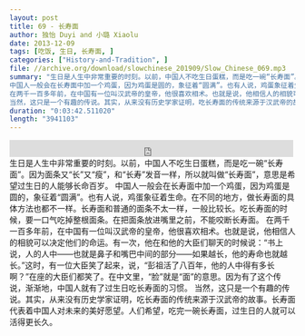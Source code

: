 ```yaml
---
layout: post
title: 69 - 长寿面
author: 独怡 Duyi and 小璐 Xiaolu
date: 2013-12-09
tags: [吃饭, 生日, 长寿面, ]
categories: ["History-and-Tradition", ]
file: //archive.org/download/slowchinese_201909/Slow_Chinese_069.mp3
summary: "生日是人生中非常重要的时刻。以前，中国人不吃生日蛋糕，而是吃一碗“长寿面”。因为面条又“长”又“瘦”，和“长寿”发音一样，所以就叫做“长寿面”，意思是希望过生日的人能够长命百岁。
中国人一般会在长寿面中加一个鸡蛋，因为鸡蛋是圆的，象征着“圆满”。也有人说，鸡蛋象征着生命。在不同的地方，做长寿面的具体方法也都不一样。长寿面和普通的面条不太一样，一般比较长。吃长寿面的时候，要一口气吃掉整根面条。在把面条放进嘴里之前，不能咬断长寿面。
在两千一百多年前，在中国有一位叫汉武帝的皇帝，他很喜欢相术。也就是说，他相信人的相貌可以决定他们的命运。有一次，他在和他的大臣们聊天的时候说：“书上说，人的人中——也就是鼻子和嘴巴中间的部分——如果越长，他的寿命也就越长。”这时，有一位大臣笑了起来，说，“彭祖活了八百年，他的人中得有多长啊？”在座的大臣们都笑了。在中文里，“脸”就是“面”的意思。因为有了这个传说，渐渐地，中国人就有了过生日吃长寿面的习惯。
当然，这只是一个有趣的传说。其实，从来没有历史学家证明，吃长寿面的传统来源于汉武帝的故事。长寿面代表着中国人对未来的美好愿望。人们希望，吃完一碗长寿面，过生日的人就可以活得更长久。"
duration: "0:03:42.511020"
length: "3941103"
---
```


<iframe src="https://archive.org/embed/slowchinese_201909/Slow_Chinese_069.mp3" width="500" height="30" frameborder="0" webkitallowfullscreen="true" mozallowfullscreen="true" allowfullscreen></iframe>
生日是人生中非常重要的时刻。以前，中国人不吃生日蛋糕，而是吃一碗“长寿面”。因为面条又“长”又“瘦”，和“长寿”发音一样，所以就叫做“长寿面”，意思是希望过生日的人能够长命百岁。
中国人一般会在长寿面中加一个鸡蛋，因为鸡蛋是圆的，象征着“圆满”。也有人说，鸡蛋象征着生命。在不同的地方，做长寿面的具体方法也都不一样。长寿面和普通的面条不太一样，一般比较长。吃长寿面的时候，要一口气吃掉整根面条。在把面条放进嘴里之前，不能咬断长寿面。
在两千一百多年前，在中国有一位叫汉武帝的皇帝，他很喜欢相术。也就是说，他相信人的相貌可以决定他们的命运。有一次，他在和他的大臣们聊天的时候说：“书上说，人的人中——也就是鼻子和嘴巴中间的部分——如果越长，他的寿命也就越长。”这时，有一位大臣笑了起来，说，“彭祖活了八百年，他的人中得有多长啊？”在座的大臣们都笑了。在中文里，“脸”就是“面”的意思。因为有了这个传说，渐渐地，中国人就有了过生日吃长寿面的习惯。
当然，这只是一个有趣的传说。其实，从来没有历史学家证明，吃长寿面的传统来源于汉武帝的故事。长寿面代表着中国人对未来的美好愿望。人们希望，吃完一碗长寿面，过生日的人就可以活得更长久。
